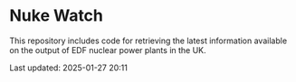 # Nuke Watch

This repository includes code for retrieving the latest information available on the output of EDF nuclear power plants in the UK.

Last updated: 2025-01-27 20:11